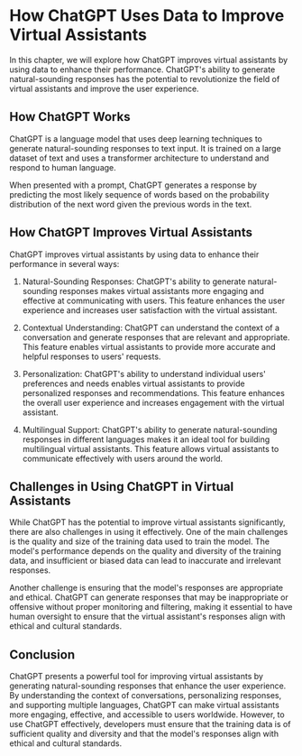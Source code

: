 How ChatGPT Uses Data to Improve Virtual Assistants
=======================================================================================================

In this chapter, we will explore how ChatGPT improves virtual assistants by using data to enhance their performance. ChatGPT's ability to generate natural-sounding responses has the potential to revolutionize the field of virtual assistants and improve the user experience.

How ChatGPT Works
-----------------

ChatGPT is a language model that uses deep learning techniques to generate natural-sounding responses to text input. It is trained on a large dataset of text and uses a transformer architecture to understand and respond to human language.

When presented with a prompt, ChatGPT generates a response by predicting the most likely sequence of words based on the probability distribution of the next word given the previous words in the text.

How ChatGPT Improves Virtual Assistants
---------------------------------------

ChatGPT improves virtual assistants by using data to enhance their performance in several ways:

1. Natural-Sounding Responses: ChatGPT's ability to generate natural-sounding responses makes virtual assistants more engaging and effective at communicating with users. This feature enhances the user experience and increases user satisfaction with the virtual assistant.

2. Contextual Understanding: ChatGPT can understand the context of a conversation and generate responses that are relevant and appropriate. This feature enables virtual assistants to provide more accurate and helpful responses to users' requests.

3. Personalization: ChatGPT's ability to understand individual users' preferences and needs enables virtual assistants to provide personalized responses and recommendations. This feature enhances the overall user experience and increases engagement with the virtual assistant.

4. Multilingual Support: ChatGPT's ability to generate natural-sounding responses in different languages makes it an ideal tool for building multilingual virtual assistants. This feature allows virtual assistants to communicate effectively with users around the world.

Challenges in Using ChatGPT in Virtual Assistants
-------------------------------------------------

While ChatGPT has the potential to improve virtual assistants significantly, there are also challenges in using it effectively. One of the main challenges is the quality and size of the training data used to train the model. The model's performance depends on the quality and diversity of the training data, and insufficient or biased data can lead to inaccurate and irrelevant responses.

Another challenge is ensuring that the model's responses are appropriate and ethical. ChatGPT can generate responses that may be inappropriate or offensive without proper monitoring and filtering, making it essential to have human oversight to ensure that the virtual assistant's responses align with ethical and cultural standards.

Conclusion
----------

ChatGPT presents a powerful tool for improving virtual assistants by generating natural-sounding responses that enhance the user experience. By understanding the context of conversations, personalizing responses, and supporting multiple languages, ChatGPT can make virtual assistants more engaging, effective, and accessible to users worldwide. However, to use ChatGPT effectively, developers must ensure that the training data is of sufficient quality and diversity and that the model's responses align with ethical and cultural standards.
